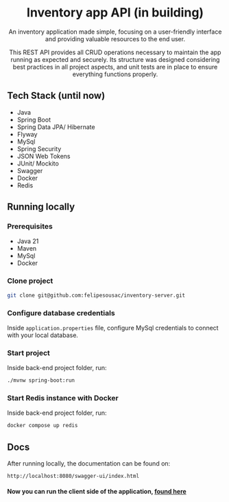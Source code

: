 <h1 align="center" style="font-weight: bold;">Inventory app API (in building)</h1>

<p align="center">An inventory application made simple, focusing on a user-friendly interface and providing valuable resources to the end user.</p>
<p align="center">This REST API provides all CRUD operations necessary to maintain the app running as expected and securely. Its structure was designed considering best practices in all project aspects, and unit tests are in place to ensure everything functions properly.</p>


## Tech Stack (until now)

*   Java
*   Spring Boot
*   Spring Data JPA/ Hibernate
*   Flyway
*   MySql
*   Spring Security
*   JSON Web Tokens
*   JUnit/ Mockito
*   Swagger
*   Docker
*   Redis

## Running locally

### Prerequisites

* Java 21
* Maven
* MySql
* Docker

### Clone project

```bash
git clone git@github.com:felipesousac/inventory-server.git
```

### Configure database credentials

Inside <code>application.properties</code> file, configure MySql credentials to connect with your local database.

### Start project

Inside back-end project folder, run:

```bash
./mvnw spring-boot:run
```
### Start Redis instance with Docker

Inside back-end project folder, run:

```bash
docker compose up redis
```

## Docs

After running locally, the documentation can be found on:

```
http://localhost:8080/swagger-ui/index.html
```

#### Now you can run the client side of the application, [found here](https://github.com/felipesousac/inventory-client)
